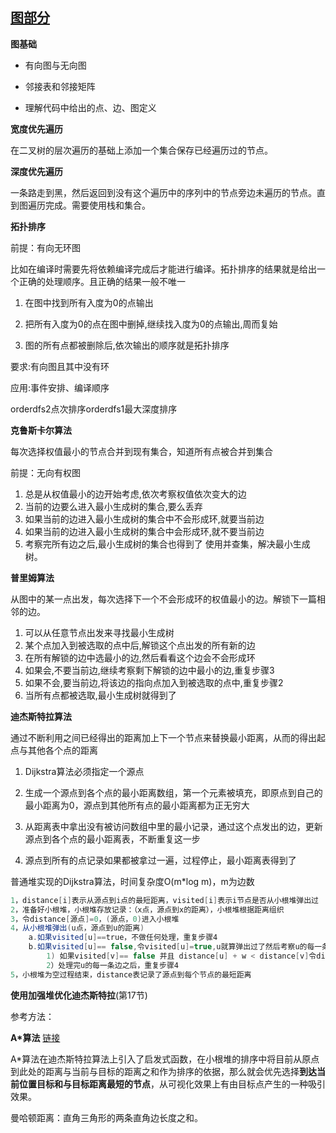 ## [图部分](https://www.bilibili.com/video/BV1sfvaejEyr)

**图基础**

* 有向图与无向图

* 邻接表和邻接矩阵

* 理解代码中给出的点、边、图定义

**宽度优先遍历**

在二叉树的层次遍历的基础上添加一个集合保存已经遍历过的节点。

**深度优先遍历**

一条路走到黑，然后返回到没有这个遍历中的序列中的节点旁边未遍历的节点。直到图遍历完成。需要使用栈和集合。

**拓扑排序**

前提：有向无环图

比如在编译时需要先将依赖编译完成后才能进行编译。拓扑排序的结果就是给出一个正确的处理顺序。且正确的结果一般不唯一

1. 在图中找到所有入度为0的点输出

2. 把所有入度为0的点在图中删掉,继续找入度为0的点输出,周而复始

3. 图的所有点都被删除后,依次输出的顺序就是拓扑排序

要求:有向图且其中没有环

应用:事件安排、编译顺序

orderdfs2点次排序orderdfs1最大深度排序

**克鲁斯卡尔算法**

每次选择权值最小的节点合并到现有集合，知道所有点被合并到集合

前提：无向有权图

1. 总是从权值最小的边开始考虑,依次考察权值依次变大的边
2. 当前的边要么进入最小生成树的集合,要么丢弃
3. 如果当前的边进入最小生成树的集合中不会形成环,就要当前边
4. 如果当前的边进入最小生成树的集合中会形成环,就不要当前边
5. 考察完所有边之后,最小生成树的集合也得到了
   使用并查集，解决最小生成树。

**普里姆算法**

从图中的某一点出发，每次选择下一个不会形成环的权值最小的边。解锁下一篇相邻的边。

1. 可以从任意节点出发来寻找最小生成树
2. 某个点加入到被选取的点中后,解锁这个点出发的所有新的边
3. 在所有解锁的边中选最小的边,然后看看这个边会不会形成环
4. 如果会,不要当前边,继续考察剩下解锁的边中最小的边,重复步骤3
5. 如果不会,要当前边,将该边的指向点加入到被选取的点中,重复步骤2
6. 当所有点都被选取,最小生成树就得到了

**迪杰斯特拉算法**

通过不断利用之间已经得出的距离加上下一个节点来替换最小距离，从而的得出起点与其他各个点的距离

1. Dijkstra算法必须指定一个源点   

2. 生成一个源点到各个点的最小距离数组，第一个元素被填充，即原点到自己的最小距离为0，源点到其他所有点的最小距离都为正无穷大  

3. 从距离表中拿出没有被访问数组中里的最小记录，通过这个点发出的边，更新源点到各个点的最小距离表，不断重复这一步  

4. 源点到所有的点记录如果都被拿过一遍，过程停止，最小距离表得到了  

普通堆实现的Dijkstra算法，时间复杂度O(m*log m)，m为边数

```csharp
1，distance[i]表示从源点到i点的最短距离，visited[i]表示i节点是否从小根堆弹出过
2，准备好小根堆，小根堆存放记录：（x点，源点到x的距离），小根堆根据距离组织
3，令distance[源点]=0，(源点，0)进入小根堆
4，从小根堆弹出(u点，源点到u的距离)
    a.如果visited[u]==true，不做任何处理，重复步骤4
    b.如果visited[u]== false,令visited[u]=true,u就算弹出过了然后考察u的每一条边，假设某边去往v，边权为w
        1) 如果visited[v]== false 并且 distance[u] + w < distance[v]令distance[v]= distance[u]+ w,把(v,distance[u] + w)加入小根堆
        2）处理完u的每一条边之后，重复步骤4
5，小根堆为空过程结束，distance表记录了源点到每个节点的最短距离
```

**使用加强堆优化迪杰斯特拉**(第17节)



参考方法：

**A\*算法** [链接](https://www.bilibili.com/video/BV1t94y187zW)

A*算法在迪杰斯特拉算法上引入了启发式函数，在小根堆的排序中将目前从原点到此处的距离与当前与目标的距离之和作为排序的依据，那么就会优先选择**到达当前位置目标和与目标距离最短的节点**，从可视化效果上有由目标点产生的一种吸引效果。

曼哈顿距离：直角三角形的两条直角边长度之和。